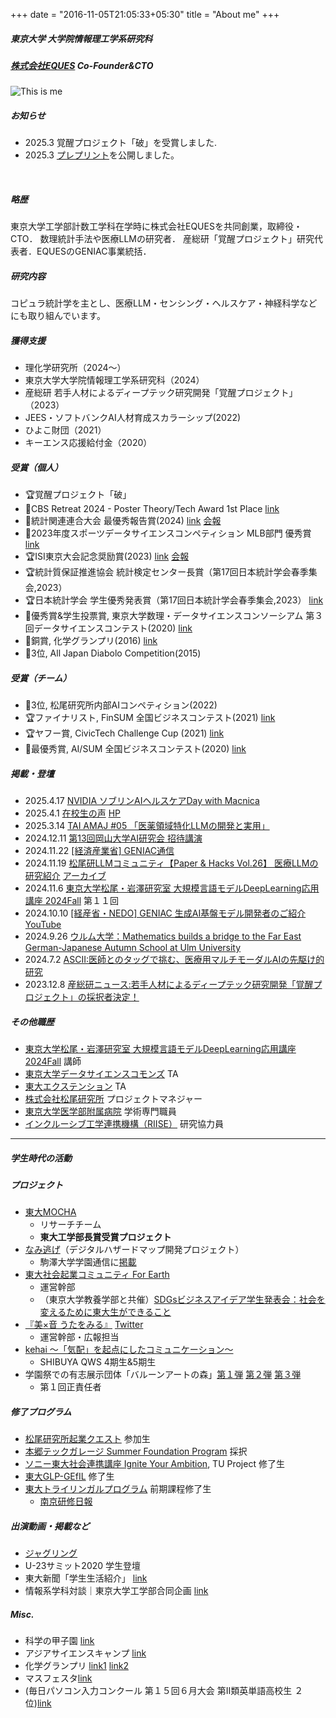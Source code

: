+++
date = "2016-11-05T21:05:33+05:30"
title = "About me"
+++

##### 東京大学 大学院情報理工学系研究科
##### [株式会社EQUES](https://www.eques.co.jp) Co-Founder&CTO  

![This is me][1]


##### お知らせ
* 2025.3 覚醒プロジェクト「破」を受賞しました.
* 2025.3 [プレプリント](https://www.biorxiv.org/content/10.1101/2025.03.04.641567v1)を公開しました。
<br> 

##### 略歴

東京大学工学部計数工学科在学時に株式会社EQUESを共同創業，取締役・CTO．
数理統計手法や医療LLMの研究者．
産総研「覚醒プロジェクト」研究代表者．EQUESのGENIAC事業統括．

##### 研究内容

コピュラ統計学を主とし、医療LLM・センシング・ヘルスケア・神経科学などにも取り組んでいます。

##### 獲得支援

* 理化学研究所（2024〜）
* 東京大学大学院情報理工学系研究科（2024）
* 産総研 若手人材によるディープテック研究開発「覚醒プロジェクト」（2023） 
* JEES・ソフトバンクAI人材育成スカラーシップ(2022)
* ひよこ財団（2021）
* キーエンス応援給付金（2020）

##### 受賞（個人）
* 🏆覚醒プロジェクト「破」
* 🥇CBS Retreat 2024 - Poster Theory/Tech Award 1st Place [link](https://cbs.riken.jp/jp/lifeatcbs/retreat2024-poster.html)
* 🥇統計関連連合大会 最優秀報告賞(2024) [link](http://www.jfssa.jp/meeting/page-922/) [会報](https://pub-files.atlas.jp/cer-r/jfssa2024/pdf/2025announcement_250120_ja_20250120165157768.pdf)
* 🥇2023年度スポーツデータサイエンスコンペティション MLB部門 優秀賞 [link](https://sports.ywebsys.net/news/archives/0024/)
* 🏆ISI東京大会記念奨励賞(2023) [link](https://www.jss.gr.jp/society/prize/) [会報](https://www.jss.gr.jp/wp-content/uploads/K197.pdf)
* 🏆統計質保証推進協会 統計検定センター長賞（第17回日本統計学会春季集会,2023）
* 🏆日本統計学会 学生優秀発表賞（第17回日本統計学会春季集会,2023） [link](https://www.jss.gr.jp/wp-content/uploads/17th-shunki-houkoku.pdf)
* 🥈優秀賞&学生投票賞, 東京大学数理・データサイエンスコンソーシアム 第３回データサイエンスコンテスト(2020) [link](http://www.mi.u-tokyo.ac.jp/contest2020.html)
* 🥉銅賞, 化学グランプリ(2016) [link](http://gp.csj.jp/media/common/gp2016results.pdf)
* 🥉3位, All Japan Diabolo Competition(2015)

##### 受賞（チーム）
* 🥉3位, 松尾研究所内部AIコンペティション(2022)
* 🏆ファイナリスト, FinSUM 全国ビジネスコンテスト(2021) [link]()
* 🏆ヤフー賞, CivicTech Challenge Cup (2021) [link](https://ccc2021.code4japan.org)
* 🥇最優秀賞, AI/SUM 全国ビジネスコンテスト(2020) [link]()


##### 掲載・登壇
- 2025.4.17 [NVIDIA ソブリンAIヘルスケアDay with Macnica](https://go.macnica.co.jp/Entry-CLV-RS-NV-20250417-Sovereign-AI-Healthcare-Day.html)
- 2025.4.1 [在校生の声](https://www.keisu.t.u-tokyo.ac.jp/wp-content/uploads/2025/04/pamphlet_2025.pdf) [HP](https://www.keisu.t.u-tokyo.ac.jp/voices/%E5%8A%A9%E7%94%B0-%E4%B8%80%E6%99%9F/)
- 2025.3.14 [TAI AMAJ #05 「医薬領域特化LLMの開発と実用」](https://lu.ma/mzxodxyl)
- 2024.12.11 [第13回岡山大学AI研究会 招待講演](https://www.cc.okayama-u.ac.jp/imelab/ouai/index.html)
- 2024.11.22 [[経済産業省] GENIAC通信](https://www.meti.go.jp/policy/mono_info_service/geniac/geniac_magazine/kickoffevents_2_1.html)
- 2024.11.19 [松尾研LLMコミュニティ【Paper & Hacks Vol.26】 医療LLMの研究紹介](https://matsuolab-community.connpass.com/event/336858/) [アーカイブ](https://youtu.be/a4U2iFg48SY)
- 2024.11.6 [東京大学松尾・岩澤研究室 大規模言語モデルDeepLearning応用講座 2024Fall](https://weblab.t.u-tokyo.ac.jp/education/large-language-model/) 第１１回
- 2024.10.10 [[経産省・NEDO] GENIAC 生成AI基盤モデル開発者のご紹介](https://www.meti.go.jp/policy/mono_info_service/geniac/selection_2/index.html)  [YouTube](https://www.youtube.com/watch?v=aISmHo47mDY)
- 2024.9.26 [ウルム大学：Mathematics builds a bridge to the Far East German-Japanese Autumn School at Ulm University](https://www.uni-ulm.de/en/mawi/faculty/mawi-detailseiten/news-details/article/deutsch-japanische-herbstschule-an-der-uni-ulm/)
- 2024.7.2 [ASCII:医師とのタッグで挑む、医療用マルチモーダルAIの先駆け的研究](https://ascii.jp/elem/000/004/207/4207365/)
- 2023.12.8 [産総研ニュース:若手人材によるディープテック研究開発「覚醒プロジェクト」の採択者決定！](https://www.aist.go.jp/aist_j/news/au20231208.html) 


##### その他職歴
- [東京大学松尾・岩澤研究室 大規模言語モデルDeepLearning応用講座 2024Fall](https://weblab.t.u-tokyo.ac.jp/education/large-language-model/) 講師
- [東京大学データサイエンスコモンズ](http://www.mi.u-tokyo.ac.jp/dscommons/) TA
- [東大エクステンション](https://www.utokyo-ext.co.jp/dss/teacher-list) TA
- [株式会社松尾研究所](https://matsuo-institute.com) プロジェクトマネジャー
- [東京大学医学部附属病院](https://cardiovasc.m.u-tokyo.ac.jp/study/ai) 学術専門職員 
- [インクルーシブ工学連携機構（RIISE）](https://www.riise.u-tokyo.ac.jp/research_programs/sdc/members) 研究協力員 


---

##### 学生時代の活動
##### プロジェクト
* [東大MOCHA](https://mocha.t.u-tokyo.ac.jp) 
    - リサーチチーム
    - **東大工学部長賞受賞プロジェクト**
* [なみ逃げ](https://www.komazawa-u.ac.jp/news/extracurricular/2021/1215-10942.html)（デジタルハザードマップ開発プロジェクト）
    - 駒澤大学学園通信に[掲載](https://www.komazawa-u.ac.jp/topics/files/gakuen_tsushin352.pdf)
* [東大社会起業コミュニティ For Earth](https://forearthut.com)
    -  運営幹部
    - （東京大学教養学部と共催）[SDGsビジネスアイデア学生発表会：社会を変えるために東大生ができること](http://presentation.sdgs.c.u-tokyo.ac.jp/poster2022.html)
* [『美×音 うたをみる』](https://utawomiru.net) [Twitter](https://twitter.com/bion_exibi_conc)
    - 運営幹部・広報担当
* [kehai 〜「気配」を起点にしたコミュニケーション〜](https://shibuya-qws.com/project/kehai)
    - SHIBUYA QWS 4期生&5期生 
* 学園祭での有志展示団体「バルーンアートの森」[第１弾](https://gogatsusai.jp/95/visitor/campus/kikaku/398) [第２弾](https://www.komabasai.net/73/visitor/project/427) [第３弾](https://gogatsusai.jp/96/visitor/kikaku/560/)
    - 第１回正責任者

##### 修了プログラム
* [松尾研究所起業クエスト](https://weblab.t.u-tokyo.ac.jp/kigyoquest/) 参加生
* [本郷テックガレージ Summer Foundation Program]() 採択
* [ソニー東大社会連携講座 Ignite Your Ambition](https://ignite-your-ambition.com), TU Project 修了生
* [東大GLP-GEfIL](https://www.glp.u-tokyo.ac.jp) 修了生
* [東大トライリンガルプログラム](http://www.cgcs.c.u-tokyo.ac.jp/tlp/) 前期課程修了生
    * [南京研修日報](https://lapsummer.wordpress.com/2019/08/16/%e6%89%af%e9%93%83%e5%a5%bd%e3%81%8d%e3%81%aa%e4%ba%ba%e3%81%a8%e7%b9%8b%e3%81%8c%e3%82%8a%e3%81%9f%e3%81%84/)

##### 出演動画・掲載など
* [ジャグリング](https://stardust-coder.github.io/myportfolio/portfolio/work1/)
* U-23サミット2020 学生登壇
* 東大新聞「学生生活紹介」 [link](https://www.todaishimbun.org/koukigakuseiseikatsu20210619/)
* 情報系学科対談｜東京大学工学部合同企画 [link](https://note.com/kogakubu_godo/n/n1813af70510b)

##### Misc.
* 科学の甲子園 [link](https://www.gakko.otsuka.tsukuba.ac.jp/wp/wp-content/uploads/2017/02/ff28f9fc78e86512869a2242bff5376c.pdf)
* アジアサイエンスキャンプ [link](https://www.jst.go.jp/cpse/risushien/asc/pdf/report_asc2017.pdf)
* 化学グランプリ [link1](http://gp.csj.jp/results/gp2016.html) [link2](https://www.gakko.otsuka.tsukuba.ac.jp/wp/wp-content/uploads/2015/04/2c39a0e414cf58ff3186e3c67899feb7.pdf)
* マスフェスタ[link](https://otemae-hs.ed.jp/ssh/dat/2015mathfesta_report.pdf)
* (毎日パソコン入力コンクール 第１５回６月大会 第II類英単語高校生 ２位)[link](https://maipaso.net/past_ranking/)

[1]: /img/me.png




